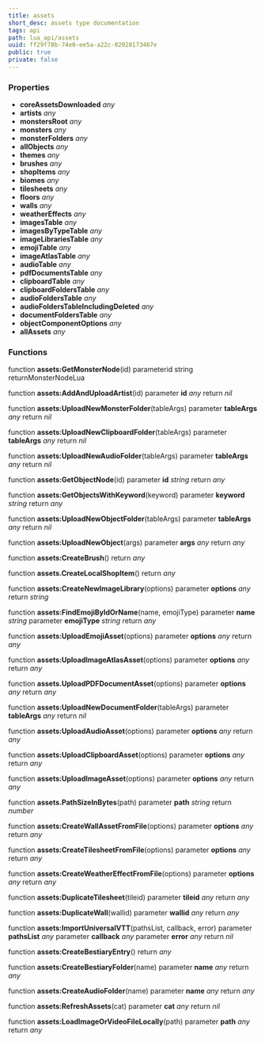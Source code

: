 ```yaml
---
title: assets
short_desc: assets type documentation
tags: api
path: lua_api/assets
uuid: ff29f78b-74e0-ee5a-a22c-02928173467e
public: true
private: false
---
```




### Properties

* **coreAssetsDownloaded** *any* 
* **artists** *any* 
* **monstersRoot** *any* 
* **monsters** *any* 
* **monsterFolders** *any* 
* **allObjects** *any* 
* **themes** *any* 
* **brushes** *any* 
* **shopItems** *any* 
* **biomes** *any* 
* **tilesheets** *any* 
* **floors** *any* 
* **walls** *any* 
* **weatherEffects** *any* 
* **imagesTable** *any* 
* **imagesByTypeTable** *any* 
* **imageLibrariesTable** *any* 
* **emojiTable** *any* 
* **imageAtlasTable** *any* 
* **audioTable** *any* 
* **pdfDocumentsTable** *any* 
* **clipboardTable** *any* 
* **clipboardFoldersTable** *any* 
* **audioFoldersTable** *any* 
* **audioFoldersTableIncludingDeleted** *any* 
* **documentFoldersTable** *any* 
* **objectComponentOptions** *any* 
* **allAssets** *any* 

### Functions

function **assets:GetMonsterNode**(id)
  parameterid string
  returnMonsterNodeLua

function **assets:AddAndUploadArtist**(id)
  parameter **id** *any*
  return *nil*

function **assets:UploadNewMonsterFolder**(tableArgs)
  parameter **tableArgs** *any*
  return *nil*

function **assets:UploadNewClipboardFolder**(tableArgs)
  parameter **tableArgs** *any*
  return *nil*

function **assets:UploadNewAudioFolder**(tableArgs)
  parameter **tableArgs** *any*
  return *nil*

function **assets:GetObjectNode**(id)
  parameter **id** *string*
  return *any*

function **assets:GetObjectsWithKeyword**(keyword)
  parameter **keyword** *string*
  return *any*

function **assets:UploadNewObjectFolder**(tableArgs)
  parameter **tableArgs** *any*
  return *nil*

function **assets:UploadNewObject**(args)
  parameter **args** *any*
  return *any*

function **assets:CreateBrush**()
  return *any*

function **assets.CreateLocalShopItem**()
  return *any*

function **assets:CreateNewImageLibrary**(options)
  parameter **options** *any*
  return *string*

function **assets:FindEmojiByIdOrName**(name, emojiType)
  parameter **name** *string*
  parameter **emojiType** *string*
  return *any*

function **assets:UploadEmojiAsset**(options)
  parameter **options** *any*
  return *any*

function **assets:UploadImageAtlasAsset**(options)
  parameter **options** *any*
  return *any*

function **assets.UploadPDFDocumentAsset**(options)
  parameter **options** *any*
  return *any*

function **assets:UploadNewDocumentFolder**(tableArgs)
  parameter **tableArgs** *any*
  return *nil*

function **assets:UploadAudioAsset**(options)
  parameter **options** *any*
  return *any*

function **assets:UploadClipboardAsset**(options)
  parameter **options** *any*
  return *any*

function **assets:UploadImageAsset**(options)
  parameter **options** *any*
  return *any*

function **assets.PathSizeInBytes**(path)
  parameter **path** *string*
  return *number*

function **assets:CreateWallAssetFromFile**(options)
  parameter **options** *any*
  return *any*

function **assets:CreateTilesheetFromFile**(options)
  parameter **options** *any*
  return *any*

function **assets:CreateWeatherEffectFromFile**(options)
  parameter **options** *any*
  return *any*

function **assets:DuplicateTilesheet**(tileid)
  parameter **tileid** *any*
  return *any*

function **assets:DuplicateWall**(wallid)
  parameter **wallid** *any*
  return *any*

function **assets:ImportUniversalVTT**(pathsList, callback, error)
  parameter **pathsList** *any*
  parameter **callback** *any*
  parameter **error** *any*
  return *nil*

function **assets:CreateBestiaryEntry**()
  return *any*

function **assets:CreateBestiaryFolder**(name)
  parameter **name** *any*
  return *any*

function **assets:CreateAudioFolder**(name)
  parameter **name** *any*
  return *any*

function **assets:RefreshAssets**(cat)
  parameter **cat** *any*
  return *nil*

function **assets:LoadImageOrVideoFileLocally**(path)
  parameter **path** *any*
  return *any*
